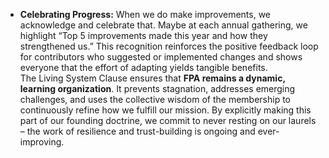 - **Celebrating Progress:** When we do make improvements, we acknowledge and celebrate that. Maybe at each annual gathering, we highlight “Top 5 improvements made this year and how they strengthened us.” This recognition reinforces the positive feedback loop for contributors who suggested or implemented changes and shows everyone that the effort of adapting yields tangible benefits.  
The Living System Clause ensures that **FPA remains a dynamic, learning organization**. It prevents stagnation, addresses emerging challenges, and uses the collective wisdom of the membership to continuously refine how we fulfill our mission. By explicitly making this part of our founding doctrine, we commit to never resting on our laurels – the work of resilience and trust-building is ongoing and ever-improving.